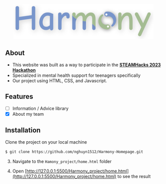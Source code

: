 <div align="center">
<img width='450' src='Harmony_project/image/harmony-logo 1.svg' >
</div>

## About

-   This website was built as a way to participate in the [**STEAMHacks 2023 Hackathon**](https://sites.google.com/steamforvietnam.org/steamhacks23/t%E1%BB%95ng-quan-cu%E1%BB%99c-thi/round-2/mental-health)
-   Specialized in mental health support for teenagers specifically
-   Our project using HTML, CSS, and Javascript.

## Features

-   [ ] Information / Advice library
-   [x] About my team 

## Installation
Clone the project on your local machine

```bash
$ git clone https://github.com/nghuyn1512/Harmony-Homepage.git
```

3. Navigate to the `Hamony_project/home.html` folder

5. Open [http://127.0.0.1:5500/Harmony_project/home.html](http://127.0.0.1:5500/Harmony_project/home.html) to see the result
